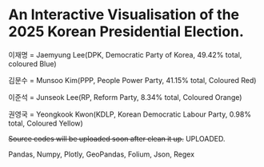 # An Interactive Visualisation of the 2025 Korean Presidential Election.

이재명 = Jaemyung Lee(DPK, Democratic Party of Korea, 49.42% total, coloured Blue)


김문수 = Munsoo Kim(PPP, People Power Party, 41.15% total, Coloured Red)


이준석 = Junseok Lee(RP, Reform Party, 8.34% total, Coloured Orange)


권영국 = Yeongkook Kwon(KDLP, Korean Democratic Labour Party, 0.98% total, Coloured Yellow)

~~Source codes will be uploaded soon after clean it up.~~ UPLOADED.

Pandas, Numpy, Plotly, GeoPandas, Folium, Json, Regex
